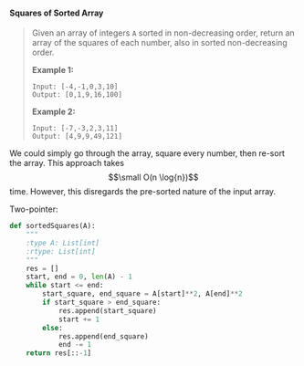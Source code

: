 #### Squares of Sorted Array

> Given an array of integers `A` sorted in non-decreasing order, return an array of the squares of each number, also in sorted non-decreasing order.
>
> **Example 1:**
>
> ```
> Input: [-4,-1,0,3,10]
> Output: [0,1,9,16,100]
> ```
>
> **Example 2:**
>
> ```
> Input: [-7,-3,2,3,11]
> Output: [4,9,9,49,121]
> ```

We could simply go through the array, square every number, then re-sort the array. This approach takes $$\small O(n \log{n})$$ time. However, this disregards the pre-sorted nature of the input array.

Two-pointer:

```py
def sortedSquares(A):
    """
    :type A: List[int]
    :rtype: List[int]
    """
    res = []
    start, end = 0, len(A) - 1
    while start <= end:
        start_square, end_square = A[start]**2, A[end]**2
        if start_square > end_square:
            res.append(start_square)
            start += 1
        else:
            res.append(end_square)
            end -= 1
    return res[::-1]
```



